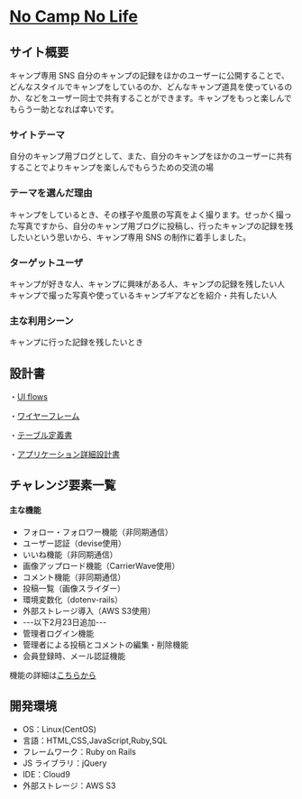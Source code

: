 # [No Camp No Life](http://no-camp-no-life.com/)

## サイト概要

キャンプ専用 SNS
自分のキャンプの記録をほかのユーザーに公開することで、どんなスタイルでキャンプをしているのか、どんなキャンプ道具を使っているのか、などをユーザー同士で共有することができます。キャンプをもっと楽しんでもらう一助となれば幸いです。

### サイトテーマ

自分のキャンプ用ブログとして、また、自分のキャンプをほかのユーザーに共有することでよりキャンプを楽しんでもらうための交流の場

### テーマを選んだ理由

キャンプをしているとき、その様子や風景の写真をよく撮ります。せっかく撮った写真ですから、自分のキャンプ用ブログに投稿し、行ったキャンプの記録を残したいという思いから、キャンプ専用 SNS の制作に着手しました。

### ターゲットユーザ

キャンプが好きな人、キャンプに興味がある人、キャンプの記録を残したい人
キャンプで撮った写真や使っているキャンプギアなどを紹介・共有したい人

### 主な利用シーン

キャンプに行った記録を残したいとき

## 設計書

・[UI flows](https://drive.google.com/file/d/1qQozuvA3fvDWsKrJvTJU7UYWbh6AMpf2/view?usp=sharing)

・[ワイヤーフレーム](https://drive.google.com/file/d/12yU_rqsCUPYscLcho9XS0OhT-Zo5guvl/view?usp=sharing)

・[テーブル定義書](https://docs.google.com/spreadsheets/d/1DUOGGpEBQOsvO2HWHn_v371QVekmIizVTrxG4Qts2oU/edit?usp=sharing)

・[アプリケーション詳細設計書](https://docs.google.com/spreadsheets/d/1GnXyfU5WRA2kwH7QssCs73HUM0oR-l6e/edit?usp=sharing&ouid=110991163930681200475&rtpof=true&sd=true)


## チャレンジ要素一覧

#### 主な機能
- フォロー・フォロワー機能（非同期通信）
- ユーザー認証（devise使用）
- いいね機能（非同期通信）
- 画像アップロード機能（CarrierWave使用）
- コメント機能（非同期通信）
- 投稿一覧（画像スライダー）
- 環境変数化（dotenv-rails）
- 外部ストレージ導入（AWS S3使用）
- ---以下2月23日追加---
- 管理者ログイン機能
- 管理者による投稿とコメントの編集・削除機能
- 会員登録時、メール認証機能

機能の詳細は[こちらから](https://docs.google.com/spreadsheets/d/1OdkkPlLWHUi1p8kAkUI4DhZgdOBXfez5NWGoNEY0fGo/edit?usp=sharing)

## 開発環境

- OS：Linux(CentOS)
- 言語：HTML,CSS,JavaScript,Ruby,SQL
- フレームワーク：Ruby on Rails
- JS ライブラリ：jQuery
- IDE：Cloud9
- 外部ストレージ：AWS S3
